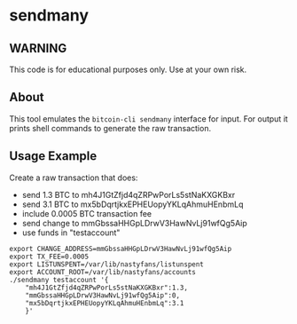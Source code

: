 # sendmany

## WARNING

This code is for educational purposes only. Use at your own risk.

## About

This tool emulates the `bitcoin-cli sendmany` interface for input. For output
it prints shell commands to generate the raw transaction.

## Usage Example

Create a raw transaction that does:

- send 1.3 BTC to mh4J1GtZfjd4qZRPwPorLs5stNaKXGKBxr
- send 3.1 BTC to mx5bDqrtjkxEPHEUopyYKLqAhmuHEnbmLq
- include 0.0005 BTC transaction fee
- send change to mmGbssaHHGpLDrwV3HawNvLj91wfQg5Aip
- use funds in "testaccount"

```
export CHANGE_ADDRESS=mmGbssaHHGpLDrwV3HawNvLj91wfQg5Aip
export TX_FEE=0.0005
export LISTUNSPENT=/var/lib/nastyfans/listunspent
export ACCOUNT_ROOT=/var/lib/nastyfans/accounts
./sendmany testaccount '{
	"mh4J1GtZfjd4qZRPwPorLs5stNaKXGKBxr":1.3,
	"mmGbssaHHGpLDrwV3HawNvLj91wfQg5Aip":0,
	"mx5bDqrtjkxEPHEUopyYKLqAhmuHEnbmLq":3.1
	}'
```
